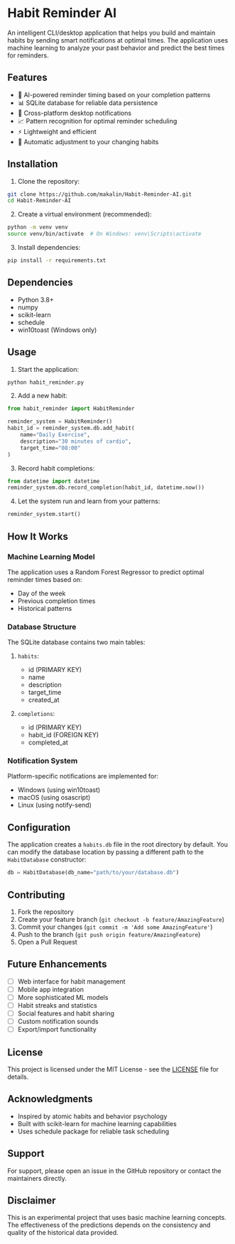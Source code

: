 # Habit Reminder AI

An intelligent CLI/desktop application that helps you build and maintain habits by sending smart notifications at optimal times. The application uses machine learning to analyze your past behavior and predict the best times for reminders.

## Features

- 🤖 AI-powered reminder timing based on your completion patterns
- 📊 SQLite database for reliable data persistence
- 🔔 Cross-platform desktop notifications
- 📈 Pattern recognition for optimal reminder scheduling
- ⚡ Lightweight and efficient
- 🔄 Automatic adjustment to your changing habits

## Installation

1. Clone the repository:
```bash
git clone https://github.com/makalin/Habit-Reminder-AI.git
cd Habit-Reminder-AI
```

2. Create a virtual environment (recommended):
```bash
python -m venv venv
source venv/bin/activate  # On Windows: venv\Scripts\activate
```

3. Install dependencies:
```bash
pip install -r requirements.txt
```

## Dependencies

- Python 3.8+
- numpy
- scikit-learn
- schedule
- win10toast (Windows only)

## Usage

1. Start the application:
```bash
python habit_reminder.py
```

2. Add a new habit:
```python
from habit_reminder import HabitReminder

reminder_system = HabitReminder()
habit_id = reminder_system.db.add_habit(
    name="Daily Exercise",
    description="30 minutes of cardio",
    target_time="08:00"
)
```

3. Record habit completions:
```python
from datetime import datetime
reminder_system.db.record_completion(habit_id, datetime.now())
```

4. Let the system run and learn from your patterns:
```python
reminder_system.start()
```

## How It Works

### Machine Learning Model

The application uses a Random Forest Regressor to predict optimal reminder times based on:
- Day of the week
- Previous completion times
- Historical patterns

### Database Structure

The SQLite database contains two main tables:

1. `habits`:
   - id (PRIMARY KEY)
   - name
   - description
   - target_time
   - created_at

2. `completions`:
   - id (PRIMARY KEY)
   - habit_id (FOREIGN KEY)
   - completed_at

### Notification System

Platform-specific notifications are implemented for:
- Windows (using win10toast)
- macOS (using osascript)
- Linux (using notify-send)

## Configuration

The application creates a `habits.db` file in the root directory by default. You can modify the database location by passing a different path to the `HabitDatabase` constructor:

```python
db = HabitDatabase(db_name="path/to/your/database.db")
```

## Contributing

1. Fork the repository
2. Create your feature branch (`git checkout -b feature/AmazingFeature`)
3. Commit your changes (`git commit -m 'Add some AmazingFeature'`)
4. Push to the branch (`git push origin feature/AmazingFeature`)
5. Open a Pull Request

## Future Enhancements

- [ ] Web interface for habit management
- [ ] Mobile app integration
- [ ] More sophisticated ML models
- [ ] Habit streaks and statistics
- [ ] Social features and habit sharing
- [ ] Custom notification sounds
- [ ] Export/import functionality

## License

This project is licensed under the MIT License - see the [LICENSE](LICENSE) file for details.

## Acknowledgments

- Inspired by atomic habits and behavior psychology
- Built with scikit-learn for machine learning capabilities
- Uses schedule package for reliable task scheduling

## Support

For support, please open an issue in the GitHub repository or contact the maintainers directly.

## Disclaimer

This is an experimental project that uses basic machine learning concepts. The effectiveness of the predictions depends on the consistency and quality of the historical data provided.
